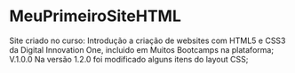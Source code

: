 # MeuPrimeiroSiteHTML
Site criado no curso: Introdução a criação de websites com HTML5 e CSS3 da Digital Innovation One, incluido em Muitos Bootcamps na plataforma; V.1.0.0
Na versão 1.2.0 foi modificado alguns itens do layout CSS;
